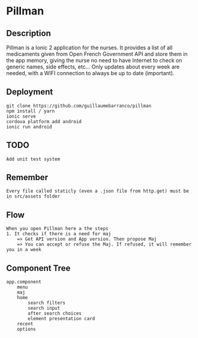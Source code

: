 # Pillman

## Description
Pillman is a Ionic 2 application for the nurses. It provides a list of all medicaments given from Open French Government API and store them in the app memory, giving the nurse no need to have Internet to check on generic names, side effects, etc... Only updates about every week are needed, with a WIFI connection to always be up to date (important).

## Deployment
	git clone https://github.com/guillaumebarranco/pillman
	npm install / yarn
	ionic serve
	cordova platform add android
	ionic run android

## TODO
	Add unit test system

## Remember
	Every file called staticly (even a .json file from http.get) must be in src/assets folder

## Flow
	When you open Pillman here a the steps
	1. It checks if there is a need for maj
		=> Get API version and App version. Then propose Maj
		=> You can accept or refuse the Maj. If refused, it will remember you in a week

## Component Tree
	app.component
		menu
		maj
		home
			search filters
			search input
			after search choices
			element presentation card
		recent
		options

